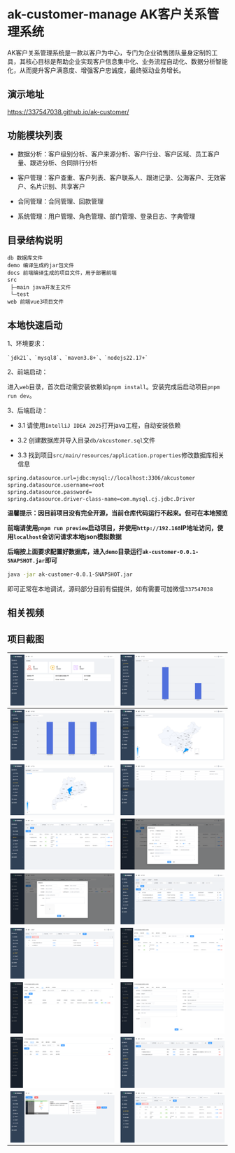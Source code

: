 # ak-customer-manage AK客户关系管理系统

AK客户关系管理系统是一款以客户为中心，专门为企业销售团队量身定制的工具，其核心目标是帮助企业实现客户信息集中化、业务流程自动化、数据分析智能化，从而提升客户满意度、增强客户忠诚度，最终驱动业务增长。

## 演示地址

https://337547038.github.io/ak-customer/

## 功能模块列表

- 数据分析：客户级别分析、客户来源分析、客户行业、客户区域、员工客户量、跟进分析、合同排行分析

- 客户管理：客户查重、客户列表、客户联系人、跟进记录、公海客户、无效客户、名片识别、共享客户

- 合同管理：合同管理、回款管理

- 系统管理：用户管理、角色管理、部门管理、登录日志、字典管理


## 目录结构说明

```text
db 数据库文件
demo 编译生成的jar包文件
docs 前端编译生成的项目文件，用于部署前端
src
 ├─main java开发主文件
 └─test
web 前端vue3项目文件
```

## 本地快速启动

1、环境要求：

```text
`jdk21`、`mysql8`、`maven3.8+`、`nodejs22.17+`
```

2、前端启动：

进入`web`目录，首次启动需安装依赖如`pnpm install`。安装完成后启动项目`pnpm run dev`。

3、后端启动：

- 3.1 请使用`IntelliJ IDEA 2025`打开java工程，自动安装依赖

- 3.2 创建数据库并导入目录`db/akcustomer.sql`文件

- 3.3 找到项目`src/main/resources/application.properties`修改数据库相关信息

```text
spring.datasource.url=jdbc:mysql://localhost:3306/akcustomer
spring.datasource.username=root
spring.datasource.password=
spring.datasource.driver-class-name=com.mysql.cj.jdbc.Driver
```

**温馨提示：因目前项目没有完全开源，当前仓库代码运行不起来。但可在本地预览**

**前端请使用`pnpm run preview`启动项目，并使用`http://192.168`IP地址访问，使用`localhost`会访问请求本地json模拟数据**

**后端按上面要求配置好数据库，进入`demo`目录运行`ak-customer-0.0.1-SNAPSHOT.jar`即可**

```bash
java -jar ak-customer-0.0.1-SNAPSHOT.jar
```

即可正常在本地调试，源码部分目前有偿提供，如有需要可加微信`337547038`

## 相关视频

## 项目截图

| ![index.png](mdImg/index.png)                         | ![analysis1.png](mdImg/analysis1.png)               |
|-------------------------------------------------------|-----------------------------------------------------|
| ![analysis2.png](mdImg/analysis2.png)                 | ![analysis-area.png](mdImg/analysis-area.png)       |
| ![analysis-area2.png](mdImg/analysis-area2.png)       | ![analysis-follow.png](mdImg/analysis-follow.png)   |
| ![contact.png](mdImg/contact.png)                     | ![contact-detail.png](mdImg/contact-detail.png)     |
| ![contract.png](mdImg/contract.png)                   | ![customer.png](mdImg/customer.png)                 |
| ![customer-comm.png](mdImg/customer-comm.png)         | ![customer-contact.png](mdImg/customer-contact.png) |
| ![customer-contract.png](mdImg/customer-contract.png) | ![customer-detail.png](mdImg/customer-detail.png)   |
| ![customer-follow.png](mdImg/customer-follow.png)     | ![follow.png](mdImg/follow.png)                     |
| ![ocr.png](mdImg/ocr.png)                             | ![user.png](mdImg/user.png)                         |